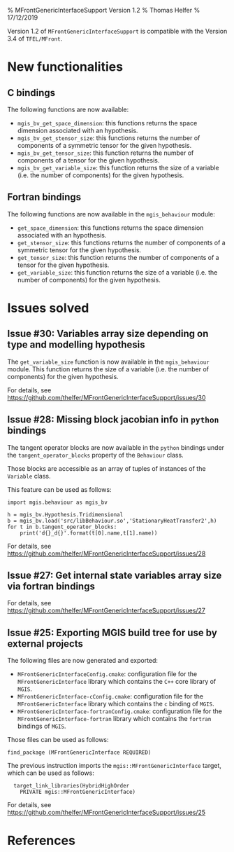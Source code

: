 % MFrontGenericInterfaceSupport Version 1.2 
% Thomas Helfer
% 17/12/2019

Version 1.2 of `MFrontGenericInterfaceSupport` is compatible with the
Version 3.4 of `TFEL/MFront`.

# New functionalities

## C bindings

The following functions are now available:

- `mgis_bv_get_space_dimension`: this functions returns the space
  dimension associated with an hypothesis.
- `mgis_bv_get_stensor_size`: this functions returns the number of
  components of a symmetric tensor for the given hypothesis.
- `mgis_bv_get_tensor_size`: this function returns the number of
  components of a tensor for the given hypothesis.
- `mgis_bv_get_variable_size`: this function returns the size of a
  variable (i.e. the number of components) for the given hypothesis.

## Fortran bindings

The following functions are now available in the `mgis_behaviour`
module:

- `get_space_dimension`: this functions returns the space
  dimension associated with an hypothesis.
- `get_stensor_size`: this functions returns the number of
  components of a symmetric tensor for the given hypothesis.
- `get_tensor_size`: this function returns the number of
  components of a tensor for the given hypothesis.
- `get_variable_size`: this function returns the size of a
  variable (i.e. the number of components) for the given hypothesis.

# Issues solved

## Issue #30: Variables array size depending on type and modelling hypothesis

The `get_variable_size` function is now available in the
`mgis_behaviour` module. This function returns the size of a variable
(i.e. the number of components) for the given hypothesis.

For details, see <https://github.com/thelfer/MFrontGenericInterfaceSupport/issues/30>

## Issue #28: Missing block jacobian info in `python` bindings

The tangent operator blocks are now available in the `python` bindings
under the `tangent_operator_blocks` property of the `Behaviour` class.

Those blocks are accessible as an array of tuples of instances of the
`Variable` class.

This feature can be used as follows:

~~~~{.python}
import mgis.behaviour as mgis_bv

h = mgis_bv.Hypothesis.Tridimensional
b = mgis_bv.load('src/libBehaviour.so','StationaryHeatTransfer2',h)
for t in b.tangent_operator_blocks:
    print('d{}_d{}'.format(t[0].name,t[1].name))
~~~~

For details, see <https://github.com/thelfer/MFrontGenericInterfaceSupport/issues/28>

## Issue #27: Get internal state variables array size via fortran bindings

For details, see <https://github.com/thelfer/MFrontGenericInterfaceSupport/issues/27>

## Issue #25: Exporting MGIS build tree for use by external projects

The following files are now generated and exported:

- `MFrontGenericInterfaceConfig.cmake`: configuration file for the
  `MFrontGenericInterface` library which contains the `C++` core library
  of `MGIS`.
- `MFrontGenericInterface-cConfig.cmake`: configuration file for the
  `MFrontGenericInterface` library which contains the `c` binding of
  `MGIS`.
- `MFrontGenericInterface-fortranConfig.cmake`: configuration file for
  the `MFrontGenericInterface-fortran` library which contains the
  `fortran` bindings of `MGIS`.

Those files can be used as follows:

~~~~{.cmake}
find_package (MFrontGenericInterface REQUIRED)
~~~~

The previous instruction imports the `mgis::MFrontGenericInterface` target, which can be used as follows:

~~~~{.cmake}
  target_link_libraries(HybridHighOrder
	PRIVATE mgis::MFrontGenericInterface)
~~~~

For details, see <https://github.com/thelfer/MFrontGenericInterfaceSupport/issues/25>

# References